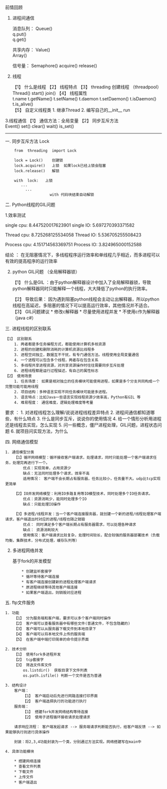 前情回顾

1. 进程间通信
  	
	消息队列： 
	 	Queue()  
		q.put()  
		q.get()

	共享内存：
	 	Value()  
		Array()

	信号量：
	 	Semaphore() 
	 	acquire()
	        release()


2. 线程

	【1】 什么是线程
	【2】 线程特点
	【3】 threading 创建线程 （threadpool）
	      Thread()   start()    join()
	【4】 线程属性	      
		t.name  t.getName()  t.setName()
		t.daemon  t.setDaemon()  t.isDaemon()
		t.is_alive()  
	【5】 自定义线程类
	 	1. 继承Thread
		2. 编写自己的__init__  run

3.线程通信
	【1】 通信方法：全局变量
	【2】 同步互斥方法      
		Event()   set()  clear()  wait()  is_set()

*************************************************
一. 同步互斥方法 Lock
    
		from  threading  import Lock

		lock = Lock()    创建锁
		lock.acquire()   上锁  如果lock已经上锁会阻塞
		lock.release()   解锁 
		
		with  lock:   上锁
		   ...
			 ...  
			            with 代码块结束自动解锁

二. Python线程的GIL问题
 
 1.效率测试
 
 single cpu: 8.447520017623901
 single IO:  5.697270393371582

 Thread cpu: 8.725268125534058
 Thread IO:  5.536705255508423

 Process cpu: 4.151714563369751
 Process IO: 3.824965000152588


 结论 ： 在无阻塞情况下，多线程程序运行效率和单线程几乎相近，而多进程可以有效的提高程序的运行效率
 
 2. python GIL问题 （全局解释器锁）
 
	【1】 什么是GIL ：由于python解释器设计中加入了全局解释器锁，导致python解释器同时只能解释一个线程，大大降低了python的执行效率。
	
	【2】 导致后果： 因为遇到阻塞python线程会主动让出解释器，所以python线程在高延迟，多阻塞的情况下可以提高运行效率，其他情况并不适合。		
	【3】 GIL问题建议
		* 修改c解释器
		* 尽量使用进程并发
		* 不使用c作为解释器  （java  c#）
    
三. 进程线程的区别联系

	【1】 区别联系   
		1. 两者都是多任务编程方式，都能使用计算机多核资源
		2. 进程的创建和删除消耗的计算机资源比线程多	
		3. 进程空间独立，数据互不干扰，有专门通信方法。线程使用全局变量通信
		4. 一个进程可以包含多个线程，两者存在包含关系
		5. 多线程共享进程资源，对共享资源操作时往往需要同步互斥处理
		6. 进程线程都是运行过程描述，有自己的属性标志
	【2】 使用场景
		1. 任务场景： 如果是相对独立的任务模块可能使用进程，如果是多个分支共同构成一个完整功能可能用线程
		2. 项目结构：多种语言实现不同任务模块可能是多进程。
		3. 语言特点：比如Java一些语言实现线程资源少效率高，Python有GIL 等
		4. 难易程度： 通信难度，逻辑处理难度等考量

要求 ：
	1. 对进程线程怎么理解/说说进程线程差异特点
	2. 进程间通信都知道哪些，有什么特点
	3. 什么是同步互斥，说说你的使用情况
	4. 给一个情形分析用进程还是线程去实现，怎么实现
	5. 问一些概念，僵尸进程处理，GIL问题，进程状态问题
	6. 就项目问实现方法，为什么


四. 网络通信模型
	
	1. 通信模型分类
		【1】循环网络模型：循环接收客户端请求，处理请求，同时只能处理一个客户端请求任务，处理完再进行下一个。
			优点：实现简单，占用资源少
			缺点：无法同时处理多个请求，效率不高
			适用情况： 客户端不会长期占有服务器，任务比较小，任务量不大。udp比tcp实现更简单
		
		【2】IO并发网络模型：利用IO多路复用等IO模型技术，同时处理多个IO任务请求。
			优点：资源消耗少，能同时处理多个IO
			缺点：只能处理IO操作
		 
		【3】多进程/线程并发：当一个客户端连接服务器，就创建一个新的进程/线程处理客户端请求，客户端退出时对应的进程/线程也随之销毁
			优点： 同时满足多个客户端长期占有服务器需求，可以处理各种请求
			缺点： 资源消耗较大
			使用情况：客户端请求比较复杂，处理时间较长，配合较强的服务器部署技术（负载均衡，集群技术，分布式处理，缓存队列等）

		
  2. 多进程网络并发

	   基于fork的并发模型
		   
			 * 创建监听套接字
			 * 循环等待客户端连接
			 * 有客户端连接创建新的进程处理客户端请求
			 * 原进程继续等待其他客户端连接
			 * 如果客户端退出，则销毁对应进程


五. ftp文件服务

	1. 功能
		【1】 分为服务端和客户端，要求可以多个客户端同时操作
		【2】 客户端可以查看服务器中有哪些文件(普通文件，不包含隐藏的)
		【3】 客户端可以从服务器下载文件到本地目录下
		【4】 客户端可以将本地文件上传的服务端
		【5】 在客户端中端打印简单的命令提示界面
	
	2. 技术分析	   
		【1】 使用fork多进程并发
		【2】 tcp套接字
		【3】 筛选文件库文件
			os.listdir()  获取目录下文件列表
			os.path.isfile() 判断一个文件是否为普通

  	3. 结构设计
		客户端：
			【1】 客户端启动后先进行网路连接打印界面
			【2】 客户端选择执行的功能进行执行
		服务端：
			【1】 搭建fork并发网络结构等待连接
			【2】 使用子进程循环接收请求处理请求
		
		请求响应流程： 客户端发起请求 --> 服务端请求判断能否执行，给客户端反馈 --> 如果能够执行则进行具体操作

		封装：将2,3,4功能封装为一个类，分别通过方法实现。网络搭建写在main中

	4. 具体功能模块
	  
		* 搭建网络连接
		* 查看文件列表
		* 下载文件
		* 上传文件
		* 客户端退出




